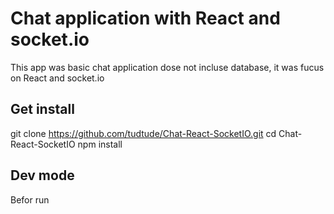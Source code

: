 # Chat application with React and socket.io

This app was basic chat application dose not incluse database, it was fucus on React and socket.io

## Get install

  git clone https://github.com/tudtude/Chat-React-SocketIO.git
  cd Chat-React-SocketIO
  npm install

## Dev mode
Befor run 
